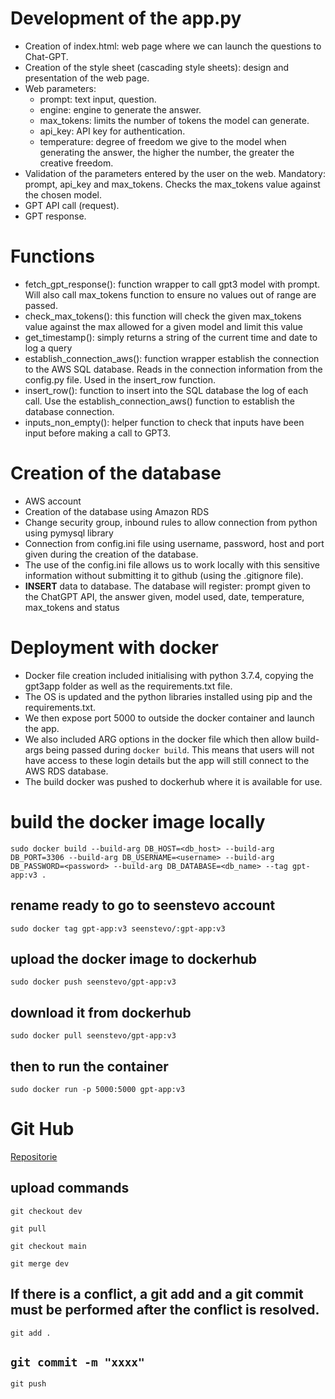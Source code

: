 # Development of the app.py
- Creation of index.html: web page where we can launch the questions to Chat-GPT.
- Creation of the style sheet (cascading style sheets): design and presentation of the web page.
- Web parameters: 
    - prompt: text input, question. 
    - engine: engine to generate the answer.
    - max_tokens: limits the number of tokens the model can generate. 
    - api_key: API key for authentication.
    - temperature: degree of freedom we give to the model when generating the answer, the higher the number, the greater the creative freedom.
- Validation of the parameters entered by the user on the web. Mandatory: prompt, api_key and max_tokens. Checks the max_tokens value against the chosen model.
- GPT API call (request).
- GPT response.

# Functions
- fetch_gpt_response(): function wrapper to call gpt3 model with prompt. Will also call max_tokens function to ensure no values out of range 
are passed.
- check_max_tokens(): this function will check the given max_tokens value against the max allowed for a given model and limit this value
- get_timestamp(): simply returns a string of the current time and date to log a query
- establish_connection_aws(): function wrapper establish the connection to the AWS SQL database. Reads in the connection information from the config.py file. Used in the insert_row function.
- insert_row(): function to insert into the SQL database the log of each call. Use the establish_connection_aws() function to establish the database connection.
- inputs_non_empty(): helper function to check that inputs have been input before making a call to GPT3.

# Creation of the database
- AWS account
- Creation of the database using Amazon RDS
- Change security group, inbound rules to allow connection from python using pymysql library
- Connection from config.ini file using username, password, host and port given during the creation of the database.
- The use of the config.ini file allows us to work locally with this sensitive information without submitting it to github (using the .gitignore file).
- **INSERT** data to database. The database will register: prompt given to the ChatGPT API, the answer given, model used, date, temperature, max_tokens and status

# Deployment with docker
- Docker file creation included initialising with python 3.7.4, copying the gpt3app folder as well as the requirements.txt file.
- The OS is updated and the python libraries installed using pip and the requirements.txt.
- We then expose port 5000 to outside the docker container and launch the app.
- We also included ARG options in the docker file which then allow build-args being passed during `docker build`. This means that users will not have access to these login details but the app will still connect to the AWS RDS database.
- The build docker was pushed to dockerhub where it is available for use.

# build the docker image locally
`sudo docker build --build-arg DB_HOST=<db_host> --build-arg DB_PORT=3306 --build-arg DB_USERNAME=<username> --build-arg DB_PASSWORD=<password> --build-arg DB_DATABASE=<db_name> --tag gpt-app:v3 .`

## rename ready to go to seenstevo account
`sudo docker tag gpt-app:v3 seenstevo/:gpt-app:v3`

## upload the docker image to dockerhub
`sudo docker push seenstevo/gpt-app:v3`

## download it from dockerhub
`sudo docker pull seenstevo/gpt-app:v3`

## then to run the container
`sudo docker run -p 5000:5000 gpt-app:v3`

# Git Hub

[Repositorie](https://github.com/JNevado81/GPT3-App-Post-creator.git)

## upload commands
`git checkout dev`

`git pull`

`git checkout main`

`git merge dev`

If there is a conflict, a git add and a git commit must be performed after the conflict is resolved.
---------
`git add .`

`git commit -m "xxxx"`
--------------------

`git push`
